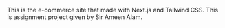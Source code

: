 This is the e-commerce site that made with Next.js and Tailwind CSS. This is assignment project given by Sir Ameen Alam.
